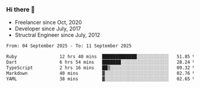 ### Hi there 👋

- Freelancer since Oct, 2020
- Developer since July, 2017
- Structral Engineer since July, 2012

<!--START_SECTION:waka-->

```txt
From: 04 September 2025 - To: 11 September 2025

Ruby                12 hrs 40 mins  █████████████░░░░░░░░░░░░   51.85 %
Dart                6 hrs 54 mins   ███████░░░░░░░░░░░░░░░░░░   28.24 %
TypeScript          2 hrs 16 mins   ██▒░░░░░░░░░░░░░░░░░░░░░░   09.32 %
Markdown            40 mins         ▓░░░░░░░░░░░░░░░░░░░░░░░░   02.76 %
YAML                38 mins         ▓░░░░░░░░░░░░░░░░░░░░░░░░   02.65 %
```

<!--END_SECTION:waka-->
